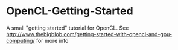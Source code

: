 OpenCL-Getting-Started
======================

A small "getting started" tutorial for OpenCL. See http://www.thebigblob.com/getting-started-with-opencl-and-gpu-computing/ for more info
